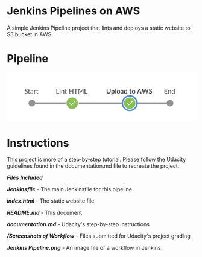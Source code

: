 # Jenkins Pipelines on AWS
A simple Jenkins Pipeline project that lints and deploys a static website to S3 bucket in AWS.

# Pipeline
![](Jenkins%20Pipeline.png)

# Instructions
This project is more of a step-by-step tutorial. Please follow the Udacity guidelines found in the documentation.md file to recreate the project.

***Files Included***

***Jenkinsfile*** - The main Jenkinsfile for this pipeline

***index.html*** - The static website file

***README.md*** - This document  

***documentation.md*** - Udacity's step-by-step instructions

***/Screenshots of Workflow*** - Files submitted for Udacity's project grading

***Jenkins Pipeline.png*** - An image file of a workflow in Jenkins
